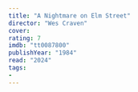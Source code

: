```yaml
---
title: "A Nightmare on Elm Street"
director: "Wes Craven"
cover: 
rating: 7
imdb: "tt0087800"
publishYear: "1984"
read: "2024"
tags:
- 
---
```

